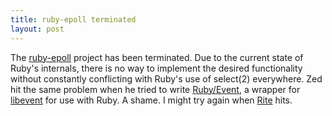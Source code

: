 ```yaml
--- 
title: ruby-epoll terminated
layout: post
---
```

The [ruby-epoll](http://rubyforge.org/projects/ruby-epoll) project has been terminated. Due to the current state of Ruby's internals, there is no way to implement the desired functionality without constantly conflicting with Ruby's use of select(2) everywhere. Zed hit the same problem when he tried to write [Ruby/Event](http://www.zedshaw.com/projects/ruby_event/), a wrapper for [libevent](http://monkey.org/~provos/libevent/) for use with Ruby. A shame. I might try again when [Rite](http://www.rubygarden.org/ruby?Rite) hits.
